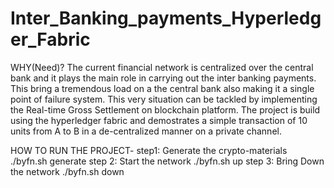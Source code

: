 # Inter_Banking_payments_Hyperledger_Fabric
WHY(Need)?
  The current financial network is centralized over the central bank and it plays the main role in
carrying out the inter banking payments. This bring a tremendous load on a the central bank also making it a single point of failure system. This very situation can be tackled by implementing the Real-time Gross Settlement on blockchain platform. 
  The project is build using the hyperledger fabric and demostrates a simple transaction of 10 units from A to B in a de-centralized manner on a private channel. 
  
HOW TO RUN THE PROJECT-
step1: Generate the crypto-materials
  ./byfn.sh generate
step 2: Start the network
  ./byfn.sh up
step 3: Bring Down the network
  ./byfn.sh down
